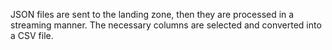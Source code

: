 JSON files are sent to the landing zone, then they are processed in a streaming manner. The necessary columns are selected and converted into a CSV file.

